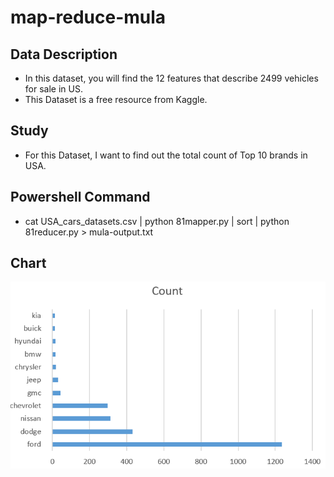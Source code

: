 # map-reduce-mula
## Data Description
- In this dataset, you will find the 12 features that describe 2499 vehicles for sale in US.
- This Dataset is a free resource from Kaggle.

## Study
- For this Dataset, I want to find out the total count of Top 10 brands in USA.

## Powershell Command
- cat USA_cars_datasets.csv | python 81mapper.py | sort | python 81reducer.py > mula-output.txt

## Chart
![Top 10 Brand](TopTenBrands.PNG)